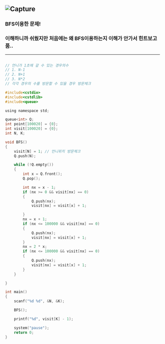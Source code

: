 ![Capture](https://user-images.githubusercontent.com/29946480/59597367-f0a34880-90f9-11e9-9fca-269dfa104df9.PNG)
------------------------------------------------------------------------------------------------------------------
### BFS이용한 문제!

### 이해하니까 쉬웠지만 처음에는 왜 BFS이용하는지 이해가 안가서 힌트보고 품..
---------------------------------------------------------------------------------------------------------------------
```c

// 언니가 1초에 갈 수 있는 경우의수
// 1. N-1
// 2. N+1
// 3. N*2
// 각각 경우의 수를 방문할 수 있을 경우 방문체크

#include<cstdio>
#include<cstdlib>
#include<queue>

using namespace std;

queue<int> Q;
int point[100020] = {0};
int visit[100020] = {0};
int N, K;

void BFS()
{
	visit[N] = 1; // 언니위치 방문체크
	Q.push(N);

	while (!Q.empty())
	{
		int x = Q.front();
		Q.pop();

		int nx = x - 1; 
		if (nx >= 0 && visit[nx] == 0)
		{
			Q.push(nx);
			visit[nx] = visit[x] + 1;

		}
		nx = x + 1;
		if (nx <= 100000 && visit[nx] == 0)
		{
			Q.push(nx);
			visit[nx] = visit[x] + 1;
		}
		nx = 2 * x;
		if (nx <= 100000 && visit[nx] == 0)
		{
			Q.push(nx);
			visit[nx] = visit[x] + 1;
		}
	}	

}

int main()
{
	scanf("%d %d", &N, &K);

	BFS();

	printf("%d", visit[K] - 1);

	system("pause");
	return 0;
}
```
